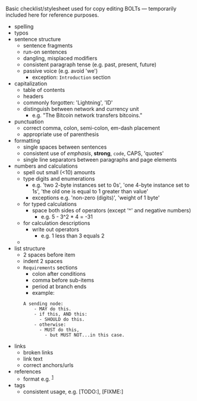 Basic checklist/stylesheet used for copy editing BOLTs —
temporarily included here for reference purposes.

  - spelling
  - typos
  - sentence structure
    - sentence fragments
    - run-on sentences
    - dangling, misplaced modifiers
    - consistent paragraph tense (e.g. past, present, future)
    - passive voice (e.g. avoid 'we')
      - exception: `Introduction` section
  - capitalization
    - table of contents
    - headers
    - commonly forgotten: 'Lightning', 'ID'
    - distinguish between network and currency unit
      - e.g. "The Bitcoin network transfers bitcoins."
  - punctuation
    - correct comma, colon, semi-colon, em-dash placement
    - appropriate use of parenthesis
  - formatting
    - single spaces between sentences
    - consistent use of _emphasis_, **strong**, `code`, CAPS, 'quotes'
    - single line separators between paragraphs and page elements
  - numbers and calculations
    - spell out small (<10) amounts
    - type digits and enumerations
      - e.g. 'two 2-byte instances set to 0s', 'one 4-byte instance set to 1s', 'the old one is equal to 1 greater than value'
      - exceptions e.g. 'non-zero (digits)', 'weight of 1 byte'
    - for typed calculations
      - space both sides of operators (except '^' and negative numbers)
        - e.g. 5 - 3^2 * 4 = -31
    - for calculation descriptions
      - write out operators
        - e.g. 1 less than 3 equals 2
    -
  - list structure
    - 2 spaces before item
    - indent 2 spaces
    - `Requirements` sections
      - colon after conditions
      - comma before sub-items
      - period at branch ends
      - example:
      ```
      A sending node:
          - MAY do this.
          - if this, AND this:
            - SHOULD do this.
          - otherwise:
            - MUST do this,
              - but MUST NOT...in this case.
      ```
  - links
    - broken links
    - link text
    - correct anchors/urls
  - references
    - format e.g. <sup>[1](#reference-1)</sup>
  - tags
    - consistent usage, e.g. [TODO:], [FIXME:]